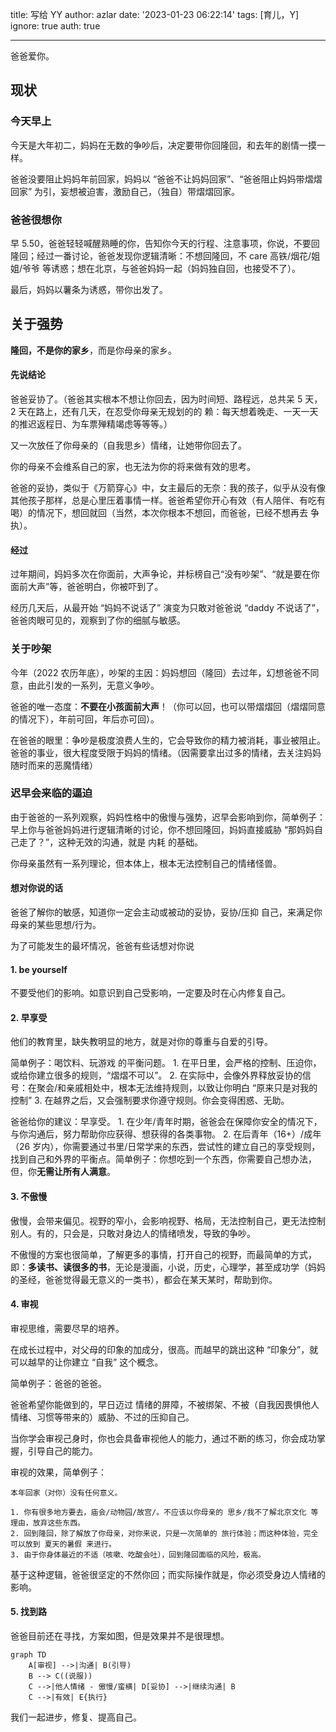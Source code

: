 title: 写给 YY
author: azlar
date: '2023-01-23 06:22:14'
tags: [育儿，Y]
ignore: true
auth: true

---
爸爸爱你。

<!-- desc -->

## 现状
### 今天早上
今天是大年初二，妈妈在无数的争吵后，决定要带你回隆回，和去年的剧情一摸一样。

爸爸没要阻止妈妈年前回家，妈妈以 “爸爸不让妈妈回家”、“爸爸阻止妈妈带熠熠回家” 为引，妄想被迫害，激励自己，（独自）带熠熠回家。

### 爸爸很想你
早 5.50，爸爸轻轻喊醒熟睡的你，告知你今天的行程、注意事项，你说，不要回隆回；经过一番讨论，爸爸发现你逻辑清晰：不想回隆回，不 care 高铁/烟花/姐姐/爷爷 等诱惑；想在北京，与爸爸妈妈一起（妈妈独自回，也接受不了）。

最后，妈妈以薯条为诱惑，带你出发了。

## 关于强势
**隆回，不是你的家乡**，而是你母亲的家乡。

#### 先说结论
爸爸妥协了。（爸爸其实根本不想让你回去，因为时间短、路程远，总共呆 5 天，2 天在路上，还有几天，在忍受你母亲无规划的的 赖：每天想着晚走、一天一天的推迟返程日、为车票殚精竭虑等等等。）

又一次放任了你母亲的（自我思乡）情绪，让她带你回去了。

你的母亲不会维系自己的家，也无法为你的将来做有效的思考。

爸爸的妥协，类似于《万箭穿心》中，女主最后的无奈：我的孩子，似乎从没有像其他孩子那样，总是心里压着事情一样。爸爸希望你开心有效（有人陪伴、有吃有喝）的情况下，想回就回（当然，本次你根本不想回，而爸爸，已经不想再去 争执）。

#### 经过
过年期间，妈妈多次在你面前，大声争论，并标榜自己“没有吵架”、“就是要在你面前大声”等，爸爸明白，你被吓到了。

经历几天后，从最开始 “妈妈不说话了” 演变为只敢对爸爸说 “daddy 不说话了”，爸爸肉眼可见的，观察到了你的细腻与敏感。

### 关于吵架
今年（2022 农历年底），吵架的主因：妈妈想回（隆回）去过年，幻想爸爸不同意，由此引发的一系列，无意义争吵。

爸爸的唯一态度：**不要在小孩面前大声**！（你可以回，也可以带熠熠回（熠熠同意的情况下），年前可回，年后亦可回）。

在爸爸的眼里：争吵是极度浪费人生的，它会导致你的精力被消耗，事业被阻止。爸爸的事业，很大程度受限于妈妈的情绪。（因需要拿出过多的情绪，去关注妈妈随时而来的恶魔情绪）

### 迟早会来临的逼迫
由于爸爸的一系列观察，妈妈性格中的傲慢与强势，迟早会影响到你，简单例子：早上你与爸爸妈妈进行逻辑清晰的讨论，你不想回隆回，妈妈直接威胁 “那妈妈自己走了？”，这种无效的沟通，就是 内耗 的基础。

你母亲虽然有一系列理论，但本体上，根本无法控制自己的情绪怪兽。

#### 想对你说的话
爸爸了解你的敏感，知道你一定会主动或被动的妥协，妥协/压抑 自己，来满足你母亲的某些思想/行为。

为了可能发生的最坏情况，爸爸有些话想对你说


#### 1. be yourself
不要受他们的影响。如意识到自己受影响，一定要及时在心内修复自己。

#### 2. 早享受
他们的教育里，缺失教明显的地方，就是对你的尊重与自爱的引导。

简单例子：喝饮料、玩游戏 的平衡问题。
    1. 在平日里，会严格的控制、压迫你，或给你建立很多的规则，“熠熠不可以”。
    2. 在实际中，会像外界释放妥协的信号：在聚会/和亲戚相处中，根本无法维持规则，以致让你明白 “原来只是对我的控制”
    3. 在越界之后，又会强制要求你遵守规则。你会变得困惑、无助。


爸爸给你的建议：早享受。
    1. 在少年/青年时期，爸爸会在保障你安全的情况下，与你沟通后，努力帮助你应获得、想获得的各类事物。
    2. 在后青年（16+）/成年（26 岁内），你需要通过书里/日常学来的东西，尝试性的建立自己的享受规则，找到自己和外界的平衡点。简单例子：你想吃到一个东西，你需要自己想办法，但，你**无需让所有人满意**。


#### 3. 不傲慢
傲慢，会带来偏见。视野的窄小，会影响视野、格局，无法控制自己，更无法控制别人。有的，只会是，只敢对身边人的情绪喷发，导致的争吵。

不傲慢的方案也很简单，了解更多的事情，打开自己的视野，而最简单的方式，即：**多读书、读很多的书**，无论是漫画，小说，历史，心理学，甚至成功学（妈妈的圣经，爸爸觉得最无意义的一类书），都会在某天某时，帮助到你。


#### 4. 审视
审视思维，需要尽早的培养。

在成长过程中，对父母的印象的加成分，很高。而越早的跳出这种 “印象分”，就可以越早的让你建立 “自我” 这个概念。

简单例子：爸爸的爸爸。

爸爸希望你能做到的，早日迈过 情绪的屏障，不被绑架、不被（自我因畏惧他人情绪、习惯等带来的）威胁、不过的压抑自己。

当你学会审视己身时，你也会具备审视他人的能力，通过不断的练习，你会成功掌握，引导自己的能力。


审视的效果，简单例子：


    本年回家（对你）没有任何意义。
    
    1. 你有很多地方要去，庙会/动物园/故宫/。不应该以你母亲的 思乡/我不了解北京文化 等理由，放弃这些东西。
    2. 回到隆回，除了解放了你母亲，对你来说，只是一次简单的 旅行体验；而这种体验，完全可以放到 夏天的暑假 来进行。
    3. 由于你身体最近的不适（咳嗽、吃酸会吐），回到隆回面临的风险，极高。


基于这种逻辑，爸爸很坚定的不然你回；而实际操作就是，你必须受身边人情绪的影响。


#### 5. 找到路
爸爸目前还在寻找，方案如图，但是效果并不是很理想。

```mermaid
graph TD
    A[审视] -->|沟通| B(引导)
    B --> C((说服))
    C -->|他人情绪 - 傲慢/蛮横| D[妥协] -->|继续沟通| B
    C -->|有效| E{执行}

```

我们一起进步，修复、提高自己。